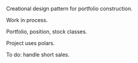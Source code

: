 Creational design pattern for portfolio construction.

Work in process.

Portfolio, position, stock classes.

Project uses polars.

To do: handle short sales.
